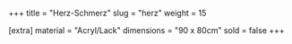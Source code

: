 +++
title = "Herz-Schmerz"
slug = "herz"
weight = 15

[extra]
material = "Acryl/Lack"
dimensions = "90 x 80cm"
sold = false
+++
